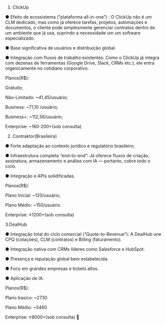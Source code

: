 1. ClickUp 

●  Efeito de ecossistema (“plataforma all-in-one”) : O ClickUp não é um CLM dedicado, 
mas como já oferece tarefas, projetos, automações e documentos, o cliente pode 
simplesmente gerenciar contratos dentro de um ambiente que já usa, suprindo a 
necessidade um um software especializado. 

●  Base significativa de usuários e distribuição global.

●  Integração com fluxos de trabalho existentes: Como o ClickUp já integra com 
dezenas de ferramentas (Google Drive, Slack, CRMs etc.), ele entra organicamente 
no cotidiano corporativo. 

Planos(R$): 

Gratuito;

Não-Limitado: ~41,45/usuário;

Business: ~71,10 /usuário;

Business+: ~112,56/usuário;

Enterprise: ~160-200+(sob consulta) 

2. Contraktor(Brasileira) 

●  Forte adaptação ao contexto jurídico e regulatório brasileiro;

● Infraestrutura completa “end-to-end”: Já oferece fluxos de criação, assinatura, 
armazenamento e análise com IA — portanto, cobre todo o ciclo. 

● Integração e APIs solidificadas. 

Planos(R$):

Plano Inicial: ~120/usuário;

Plano Médio: ~150/usuário 

Enterprise: ≥1200+(sob consulta) 

3.DealHub 

● Integração total do ciclo comercial (“Quote-to-Revenue”): A DealHub une CPQ 
(cotações), CLM (contratos) e Billing (faturamento). 

●  Integração nativa com CRMs líderes como Salesforce e HubSpot. 

●  Presença e reputação global bem estabelecida.

●  Foco em grandes empresas e tickets altos.

●  Aplicação de IA. 

Planos(R$):

Plano basico: ~2730 

Plano Médio: ~5460 

Enterprise: ≥8000+(sob consulta) 


